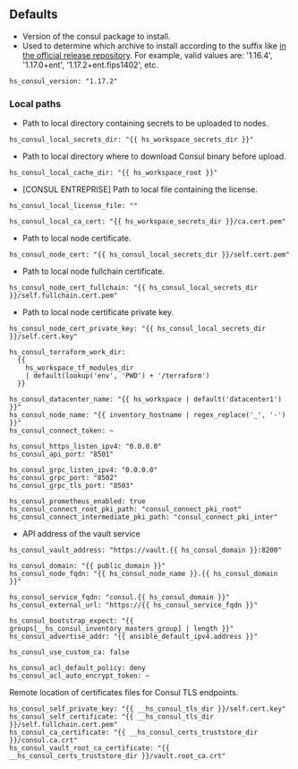 
```{include} ../../../roles/consul/README.md
```

## Defaults

* Version of the consul package to install.
* Used to determine which archive to install according to the suffix like
[in the official release repository](https://releases.hashicorp.com/consul/). For example,
valid values are: '1.16.4', '1.17.0+ent', '1.17.2+ent.fips1402', etc.
```
hs_consul_version: "1.17.2"
```

### Local paths

* Path to local directory containing secrets to be uploaded to nodes.

```
hs_consul_local_secrets_dir: "{{ hs_workspace_secrets_dir }}"
```

* Path to local directory where to download Consul binary before upload.

```
hs_consul_local_cache_dir: "{{ hs_workspace_root }}"
```

* [CONSUL ENTREPRISE] Path to local file containing the license.

```
hs_consul_local_license_file: ""

hs_consul_local_ca_cert: "{{ hs_workspace_secrets_dir }}/ca.cert.pem"
```
* Path to local node certificate.
```
hs_consul_node_cert: "{{ hs_consul_local_secrets_dir }}/self.cert.pem"
```
* Path to local node fullchain certificate.
```
hs_consul_node_cert_fullchain: "{{ hs_consul_local_secrets_dir }}/self.fullchain.cert.pem"
```
* Path to local node certificate private key.
```
hs_consul_node_cert_private_key: "{{ hs_consul_local_secrets_dir }}/self.cert.key"

hs_consul_terraform_work_dir:
  {{
    hs_workspace_tf_modules_dir
    | default(lookup('env', 'PWD') + '/terraform')
  }}

hs_consul_datacenter_name: "{{ hs_workspace | default('datacenter1') }}"
hs_consul_node_name: "{{ inventory_hostname | regex_replace('_', '-') }}"
hs_consul_connect_token: ~

hs_consul_https_listen_ipv4: "0.0.0.0"
hs_consul_api_port: "8501"

hs_consul_grpc_listen_ipv4: "0.0.0.0"
hs_consul_grpc_port: "8502"
hs_consul_grpc_tls_port: "8503"

hs_consul_prometheus_enabled: true
hs_consul_connect_root_pki_path: "consul_connect_pki_root"
hs_consul_connect_intermediate_pki_path: "consul_connect_pki_inter"
```
* API address of the vault service
```
hs_consul_vault_address: "https://vault.{{ hs_consul_domain }}:8200"

hs_consul_domain: "{{ public_domain }}"
hs_consul_node_fqdn: "{{ hs_consul_node_name }}.{{ hs_consul_domain }}"

hs_consul_service_fqdn: "consul.{{ hs_consul_domain }}"
hs_consul_external_url: "https://{{ hs_consul_service_fqdn }}"

hs_consul_bootstrap_expect: "{{ groups[__hs_consul_inventory_masters_group] | length }}"
hs_consul_advertise_addr: "{{ ansible_default_ipv4.address }}"

hs_consul_use_custom_ca: false

hs_consul_acl_default_policy: deny
hs_consul_acl_auto_encrypt_token: ~
```

Remote location of certificates files for Consul TLS endpoints.

```
hs_consul_self_private_key: "{{ __hs_consul_tls_dir }}/self.cert.key"
hs_consul_self_certificate: "{{ __hs_consul_tls_dir }}/self.fullchain.cert.pem"
hs_consul_ca_certificate: "{{ __hs_consul_certs_truststore_dir }}/consul.ca.crt"
hs_consul_vault_root_ca_certificate: "{{ __hs_consul_certs_truststore_dir }}/vault.root_ca.crt"
